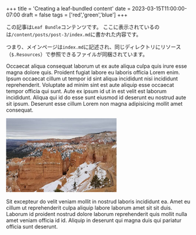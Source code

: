 +++
title = 'Creating a leaf-bundled content'
date = 2023-03-15T11:00:00-07:00
draft = false
tags = ['red','green','blue']
+++

この記事は``Leaf Bundle``コンテンツです。
ここに表示されているのは``/content/posts/post-3/index.md``に書かれた内容です。

つまり、メインページは``index.md``に記述され、同じディレクトリにリソース（`$.Resources`）で参照できるファイルが同梱されています。

Occaecat aliqua consequat laborum ut ex aute aliqua culpa quis irure esse magna dolore quis. Proident fugiat labore eu laboris officia Lorem enim. Ipsum occaecat cillum ut tempor id sint aliqua incididunt nisi incididunt reprehenderit. Voluptate ad minim sint est aute aliquip esse occaecat tempor officia qui sunt. Aute ex ipsum id ut in est velit est laborum incididunt. Aliqua qui id do esse sunt eiusmod id deserunt eu nostrud aute sit ipsum. Deserunt esse cillum Lorem non magna adipisicing mollit amet consequat.

![Bryce Canyon National Park](bryce-canyon.jpg)

Sit excepteur do velit veniam mollit in nostrud laboris incididunt ea. Amet eu cillum ut reprehenderit culpa aliquip labore laborum amet sit sit duis. Laborum id proident nostrud dolore laborum reprehenderit quis mollit nulla amet veniam officia id id. Aliquip in deserunt qui magna duis qui pariatur officia sunt deserunt.
